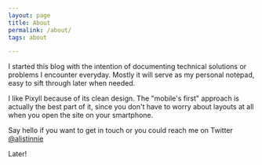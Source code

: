 ```yaml
---
layout: page
title: About
permalink: /about/
tags: about

---
```

I started this blog with the intention of documenting technical solutions or problems I encounter everyday. Mostly it will serve as my personal notepad, easy to sift through later when needed.

I like Pixyll because of its clean design. The "mobile's first" approach is actually the best part of it, since you don't have to worry about layouts at all when you open the site on your smartphone.

Say hello if you want to get in touch or you could reach me on Twitter [@alistinnie](https://twitter.com/alistinnie)

Later!